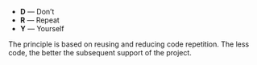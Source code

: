 - **D** — Don’t
- **R** — Repeat
- **Y** — Yourself

The principle is based on reusing and reducing code repetition.
The less code, the better the subsequent support of the project.